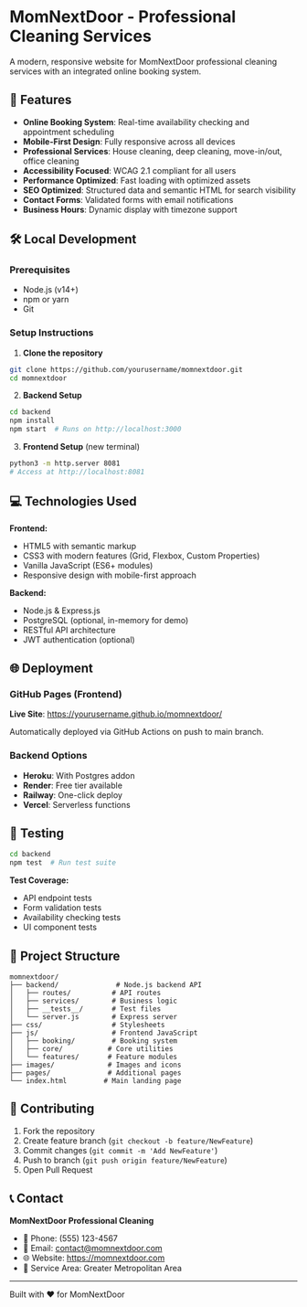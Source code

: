 # MomNextDoor - Professional Cleaning Services

A modern, responsive website for MomNextDoor professional cleaning services with an integrated online booking system.

## 🚀 Features

- **Online Booking System**: Real-time availability checking and appointment scheduling
- **Mobile-First Design**: Fully responsive across all devices
- **Professional Services**: House cleaning, deep cleaning, move-in/out, office cleaning
- **Accessibility Focused**: WCAG 2.1 compliant for all users
- **Performance Optimized**: Fast loading with optimized assets
- **SEO Optimized**: Structured data and semantic HTML for search visibility
- **Contact Forms**: Validated forms with email notifications
- **Business Hours**: Dynamic display with timezone support

## 🛠 Local Development

### Prerequisites
- Node.js (v14+)
- npm or yarn
- Git

### Setup Instructions

1. **Clone the repository**
```bash
git clone https://github.com/yourusername/momnextdoor.git
cd momnextdoor
```

2. **Backend Setup**
```bash
cd backend
npm install
npm start  # Runs on http://localhost:3000
```

3. **Frontend Setup** (new terminal)
```bash
python3 -m http.server 8081
# Access at http://localhost:8081
```

## 💻 Technologies Used

**Frontend:**
- HTML5 with semantic markup
- CSS3 with modern features (Grid, Flexbox, Custom Properties)
- Vanilla JavaScript (ES6+ modules)
- Responsive design with mobile-first approach

**Backend:**
- Node.js & Express.js
- PostgreSQL (optional, in-memory for demo)
- RESTful API architecture
- JWT authentication (optional)

## 🌐 Deployment

### GitHub Pages (Frontend)
**Live Site**: https://yourusername.github.io/momnextdoor/

Automatically deployed via GitHub Actions on push to main branch.

### Backend Options
- **Heroku**: With Postgres addon
- **Render**: Free tier available
- **Railway**: One-click deploy
- **Vercel**: Serverless functions

## 🧪 Testing

```bash
cd backend
npm test  # Run test suite
```

**Test Coverage:**
- API endpoint tests
- Form validation tests
- Availability checking tests
- UI component tests

## 📁 Project Structure

```
momnextdoor/
├── backend/              # Node.js backend API
│   ├── routes/          # API routes
│   ├── services/        # Business logic
│   ├── __tests__/       # Test files
│   └── server.js        # Express server
├── css/                 # Stylesheets
├── js/                  # Frontend JavaScript
│   ├── booking/         # Booking system
│   ├── core/           # Core utilities
│   └── features/       # Feature modules
├── images/             # Images and icons
├── pages/              # Additional pages
└── index.html         # Main landing page
```

## 🤝 Contributing

1. Fork the repository
2. Create feature branch (`git checkout -b feature/NewFeature`)
3. Commit changes (`git commit -m 'Add NewFeature'`)
4. Push to branch (`git push origin feature/NewFeature`)
5. Open Pull Request

## 📞 Contact

**MomNextDoor Professional Cleaning**
- 📱 Phone: (555) 123-4567
- 📧 Email: contact@momnextdoor.com
- 🌐 Website: https://momnextdoor.com
- 📍 Service Area: Greater Metropolitan Area

---

Built with ❤️ for MomNextDoor